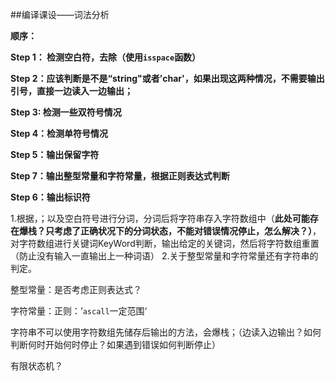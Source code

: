 ##编译课设——词法分析

**顺序：**

**Step 1： 检测空白符，去除（使用`isspace`函数）**

**Step 2：应该判断是不是“string"或者’char'，如果出现这两种情况，不需要输出引号，直接一边读入一边输出；**

**Step 3: 检测一些双符号情况**

**Step 4：检测单符号情况**

**Step 5：输出保留字符**

**Step 7：输出整型常量和字符常量，根据正则表达式判断**

**Step 6：输出标识符**



1.根据，；以及空白符号进行分词，分词后将字符串存入字符数组中（**此处可能存在爆栈？只考虑了正确状况下的分词状态，不能对错误情况停止，怎么解决？）**，对字符数组进行关键词KeyWord判断，输出给定的关键词，然后将字符数组重置（防止没有输入一直输出上一种词语）
2.关于整型常量和字符常量还有字符串的判定。

整型常量：是否考虑正则表达式？

字符常量：正则：’`ascall`一定范围‘

字符串不可以使用字符数组先储存后输出的方法，会爆栈；（边读入边输出？如何判断何时开始何时停止？如果遇到错误如何判断停止）

有限状态机？